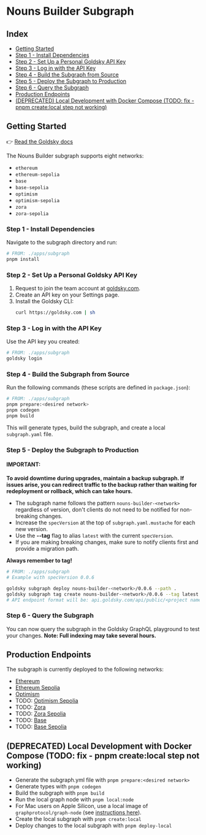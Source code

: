 # Nouns Builder Subgraph

## Index
- [Getting Started](#getting-started)
- [Step 1 - Install Dependencies](#step-1---install-dependencies)
- [Step 2 - Set Up a Personal Goldsky API Key](#step-2---set-up-a-personal-goldsky-api-key)
- [Step 3 - Log in with the API Key](#step-3---log-in-with-the-api-key)
- [Step 4 - Build the Subgraph from Source](#step-4---build-the-subgraph-from-source)
- [Step 5 - Deploy the Subgraph to Production](#step-5---deploy-the-subgraph-to-production)
- [Step 6 - Query the Subgraph](#step-6---query-the-subgraph)
- [Production Endpoints](#production-endpoints)
- [(DEPRECATED) Local Development with Docker Compose (TODO: fix - pnpm create:local step not working)](#local-development-with-docker-compose)

## Getting Started
👉 [Read the Goldsky docs](https://docs.goldsky.com/subgraphs/deploying-subgraphs)

The Nouns Builder subgraph supports eight networks:
- `ethereum`
- `ethereum-sepolia`
- `base`
- `base-sepolia`
- `optimism`
- `optimism-sepolia`
- `zora`
- `zora-sepolia`

### Step 1 - Install Dependencies
Navigate to the subgraph directory and run:
```bash
# FROM: ./apps/subgraph
pnpm install
```

### Step 2 - Set Up a Personal Goldsky API Key
1. Request to join the team account at [goldsky.com](https://goldsky.com).
2. Create an API key on your Settings page.
3. Install the Goldsky CLI:
    ```bash
    curl https://goldsky.com | sh  
    ```  

### Step 3 - Log in with the API Key
Use the API key you created:
```bash
# FROM: ./apps/subgraph
goldsky login
```

### Step 4 - Build the Subgraph from Source
Run the following commands (these scripts are defined in `package.json`):
```bash
# FROM: ./apps/subgraph
pnpm prepare:<desired network>
pnpm codegen
pnpm build
```  

This will generate types, build the subgraph, and create a local `subgraph.yaml` file.

### Step 5 - Deploy the Subgraph to Production

#### IMPORTANT:
**To avoid downtime during upgrades, maintain a backup subgraph. If issues arise, you can redirect traffic to the backup rather than waiting for redeployment or rollback, which can take hours.**

- The subgraph name follows the pattern `nouns-builder-<network>` regardless of version, don't clients do not need to be notified for non-breaking changes.
- Increase the `specVersion` at the top of `subgraph.yaml.mustache` for each new version.
- Use the **--tag** flag to alias `latest` with the current `specVersion`.
- If you are making breaking changes, make sure to notify clients first and provide a migration path.

**Always remember to tag!**

```bash
# FROM: ./apps/subgraph
# Example with specVersion 0.0.6

goldsky subgraph deploy nouns-builder-<network>/0.0.6 --path .        
goldsky subgraph tag create nouns-builder-<network>/0.0.6 --tag latest
# API endpoint format will be: api.goldsky.com/api/public/<project name>/subgraphs/nouns-builder-ethereum-sepolia/latest/gn
```

### Step 6 - Query the Subgraph

You can now query the subgraph in the Goldsky GraphQL playground to test your changes. **Note: Full indexing may take several hours.**

## Production Endpoints

The subgraph is currently deployed to the following networks:

- [Ethereum](https://api.goldsky.com/api/public/project_cm33ek8kjx6pz010i2c3w8z25/subgraphs/nouns-builder-ethereum/latest/gn)
- [Ethereum Sepolia](https://api.goldsky.com/api/public/project_cm33ek8kjx6pz010i2c3w8z25/subgraphs/nouns-builder-ethereum-sepolia/latest/gn)
- [Optimism](https://api.goldsky.com/api/public/project_cm33ek8kjx6pz010i2c3w8z25/subgraphs/nouns-builder-optimism/latest/gn)
- TODO: [Optimism Sepolia](https://api.goldsky.com/api/public/project_cm33ek8kjx6pz010i2c3w8z25/subgraphs/nouns-builder-optimism-sepolia/latest/gn)
- TODO: [Zora](https://api.goldsky.com/api/public/project_cm33ek8kjx6pz010i2c3w8z25/subgraphs/nouns-builder-zora/latest/gn)
- TODO: [Zora Sepolia](https://api.goldsky.com/api/public/project_cm33ek8kjx6pz010i2c3w8z25/subgraphs/nouns-builder-zora-sepolia/latest/gn)
- TODO: [Base](https://api.goldsky.com/api/public/project_cm33ek8kjx6pz010i2c3w8z25/subgraphs/nouns-builder-base/latest/gn)
- TODO: [Base Sepolia](https://api.goldsky.com/api/public/project_cm33ek8kjx6pz010i2c3w8z25/subgraphs/nouns-builder-base-sepolia/latest/gn)

## (DEPRECATED) Local Development with Docker Compose (TODO: fix - pnpm create:local step not working)
- Generate the subgraph.yml file with `pnpm prepare:<desired network>`
- Generate types with `pnpm codegen`
- Build the subgraph with `pnpm build`
- Run the local graph node with `pnpm local:node`
- For Mac users on Apple Silicon, use a local image of `graphprotocol/graph-node` (see [instructions here](https://github.com/graphprotocol/graph-node/tree/master/docker)).
- Create the local subgraph with `pnpm create:local`
- Deploy changes to the local subgraph with `pnpm deploy-local`
